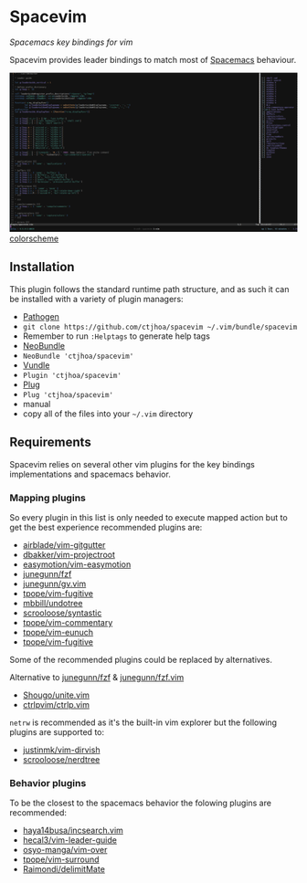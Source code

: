 # Spacevim
*Spacemacs key bindings for vim*

Spacevim provides leader bindings to match most of [Spacemacs](https://github.com/syl20bnr/spacemacs) behaviour.

![screenshot](screenshot.png)
[colorscheme](https://github.com/ctjhoa/miro8)

##  Installation
This plugin follows the standard runtime path structure, and as such it can be installed with a variety of plugin managers:

*  [Pathogen](https://github.com/tpope/vim-pathogen)
  *  `git clone https://github.com/ctjhoa/spacevim ~/.vim/bundle/spacevim`
  *  Remember to run `:Helptags` to generate help tags
*  [NeoBundle](https://github.com/Shougo/neobundle.vim)
  *  `NeoBundle 'ctjhoa/spacevim'`
*  [Vundle](https://github.com/gmarik/vundle)
  *  `Plugin 'ctjhoa/spacevim'`
*  [Plug](https://github.com/junegunn/vim-plug)
  *  `Plug 'ctjhoa/spacevim'`
*  manual
  *  copy all of the files into your `~/.vim` directory

## Requirements
Spacevim relies on several other vim plugins for the key bindings implementations and spacemacs behavior.

### Mapping plugins
So every plugin in this list is only needed to execute mapped action but to get the best experience recommended plugins are:

- [airblade/vim-gitgutter](https://github.com/airblade/vim-gitgutter)
- [dbakker/vim-projectroot](https://github.com/dbakker/vim-projectroot)
- [easymotion/vim-easymotion](https://github.com/easymotion/vim-easymotion)
- [junegunn/fzf](https://github.com/junegunn/fzf)
- [junegunn/gv.vim](https://github.com/junegunn/gv.vim)
- [tpope/vim-fugitive](https://github.com/tpope/vim-fugitive)
- [mbbill/undotree](https://github.com/mbbill/undotree)
- [scrooloose/syntastic](https://github.com/scrooloose/syntastic)
- [tpope/vim-commentary](https://github.com/tpope/vim-commentary)
- [tpope/vim-eunuch](https://github.com/tpope/vim-eunuch)
- [tpope/vim-fugitive](https://github.com/tpope/vim-fugitive)

Some of the recommended plugins could be replaced by alternatives.

Alternative to [junegunn/fzf](https://github.com/junegunn/fzf) & [junegunn/fzf.vim](https://github.com/junegunn/fzf.vim)
- [Shougo/unite.vim](https://github.com/Shougo/unite.vim)
- [ctrlpvim/ctrlp.vim](https://github.com/ctrlpvim/ctrlp.vim)

`netrw` is recommended as it's the built-in vim explorer but the following plugins are supported to:
- [justinmk/vim-dirvish](https://github.com/justinmk/vim-dirvish)
- [scrooloose/nerdtree](https://github.com/scrooloose/nerdtree)

### Behavior plugins
To be the closest to the spacemacs behavior the folowing plugins are recommended:

- [haya14busa/incsearch.vim](https://github.com/haya14busa/incsearch.vim)
- [hecal3/vim-leader-guide](https://github.com/hecal3/vim-leader-guide)
- [osyo-manga/vim-over](https://github.com/osyo-manga/vim-over)
- [tpope/vim-surround](https://github.com/tpope/vim-surround)
- [Raimondi/delimitMate](https://github.com/Raimondi/delimitMate)
